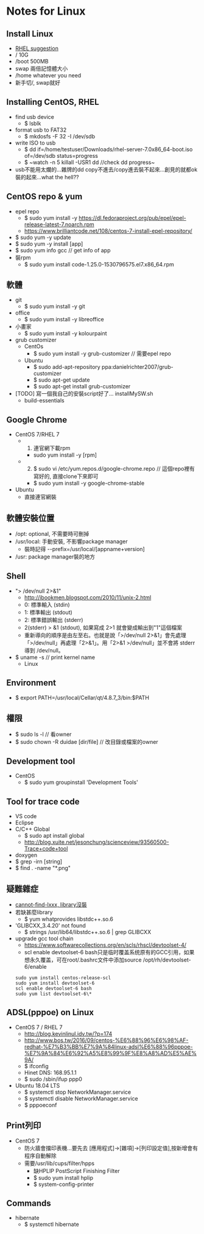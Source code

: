 # Notes for Linux

## Install Linux
* [RHEL suggestion](https://access.redhat.com/documentation/zh-tw/red_hat_enterprise_linux/7/html/installation_guide/sect-disk-partitioning-setup-x86#sect-recommended-partitioning-scheme-x86)
* / 10G
* /boot 500MB
* swap 兩倍記憶體大小
* /home whatever you need
* 新手切/, swap就好

## Installing CentOS, RHEL
* find usb device
  * $ lsblk
* format usb to FAT32
  * $ mkdosfs -F 32 -I /dev/sdb
* write ISO to usb
  * $ dd if=/home/testuser/Downloads/rhel-server-7.0x86_64-boot.iso of=/dev/sdb status=progress
  * $ ~watch -n 5 killall -USR1 dd //check dd progress~
* usb不能用太爛的...雜牌的dd copy不進去/copy進去裝不起來...創見的就都ok裝的起來...what the hell??

## CentOS repo & yum
* epel repo
  * $ sudo yum install -y https://dl.fedoraproject.org/pub/epel/epel-release-latest-7.noarch.rpm
  * https://www.brilliantcode.net/108/centos-7-install-epel-repository/
* $ sudo yum -y update
* $ sudo yum -y install [app]
* $ sudo yum info gcc // get info of app
* 裝rpm
  * $ sudo yum install code-1.25.0-1530796575.el7.x86_64.rpm

## 軟體
* git
  * $ sudo yum install -y git
* office
  * $ sudo yum install -y libreoffice
* 小畫家
  * $ sudo yum install -y kolourpaint
* grub customizer
  * CentOs
    * $ sudo yum install -y grub-customizer // 需要epel repo
  * Ubuntu
    * $ sudo add-apt-repository ppa:danielrichter2007/grub-customizer
    * $ sudo apt-get update
    * $ sudo apt-get install grub-customizer
* [TODO] 寫一個我自己的安裝script好了... installMySW.sh
  * build-essentials
  
## Google Chrome
* CentOS 7/RHEL 7
  * 1. 連官網下載rpm
    * sudo yum install -y [rpm]
  * 2. $ sudo vi /etc/yum.repos.d/google-chrome.repo // 這個repo裡有寫好的, 直接clone下來即可
    * $ sudo yum install -y google-chrome-stable
* Ubuntu
  * 直接連官網裝
  
## 軟體安裝位置
* /opt: optional, 不需要時可刪掉
* /usr/local: 手動安裝, 不影響package manager
  * 裝時記得 --prefix=/usr/local/[appname+version]
* /usr: package manager裝的地方

## Shell
* "> /dev/null 2>&1"
  * http://ibookmen.blogspot.com/2010/11/unix-2.html
  * 0: 標準輸入 (stdin)
  * 1: 標準輸出 (stdout)
  * 2: 標準錯誤輸出 (stderr)
  * 2(stderr) > &1 (stdout), 如果寫成 2>1 就會變成輸出到"1"這個檔案
  * 重新導向的順序是由左至右。也就是說「>/dev/null 2>&1」會先處理「>/dev/null」再處理「2>&1」。用「2>&1 >/dev/null」並不會將 stderr 導到 /dev/null。
* $ uname -s  // print kernel name
  * Linux

## Environment
* $ export PATH=/usr/local/Cellar/qt/4.8.7_3/bin:$PATH 

## 權限
* $ sudo ls -l // 看owner
* $ sudo chown -R duidae [dir/file] // 改目錄或檔案的owner

## Development tool
* CentOS
  * $ sudo yum groupinstall 'Development Tools'
  
## Tool for trace code
* VS code
* Eclipse
* C/C++ Global
  * $ sudo apt install global
  * http://blog.xuite.net/jesonchung/scienceview/93560500-Trace+code+tool
* doxygen
* $ grep -irn [string]
* $ find . -name "*.png"

## 疑難雜症
* [cannot-find-lxxx, library沒裝](http://i-pogo.blogspot.com/2010/01/usrbinld-cannot-find-lxxx.html)
* 若缺甚麼library
  * $ yum whatprovides libstdc++.so.6
* 'GLIBCXX_3.4.20' not found
  * $ strings  /usr/lib64/libstdc++.so.6 | grep GLIBCXX
* upgrade gcc tool chain
  * https://www.softwarecollections.org/en/scls/rhscl/devtoolset-4/
  * scl enable devtoolset-6 bash只是临时覆盖系统原有的GCC引用，如果想永久覆盖，可在root/.bashrc文件中添加source /opt/rh/devtoolset-6/enable
  ```
  sudo yum install centos-release-scl
  sudo yum install devtoolset-6
  scl enable devtoolset-6 bash
  sudo yum list devtoolset-6\*
  ```

## ADSL(pppoe) on Linux
* CentOS 7 / RHEL 7
  * http://blog.kevinlinul.idv.tw/?p=174
  * http://www.bos.tw/2016/09/centos-%E6%88%96%E6%98%AF-redhat-%E7%B3%BB%E7%9A%84linux-adsl%E6%88%96pppoe-%E7%9A%84%E6%92%A5%E8%99%9F%E8%A8%AD%E5%AE%9A/
  * $ ifconfig
  * Hinet DNS: 168.95.1.1
  * $ sudo /sbin/ifup ppp0
* Ubuntu 18.04 LTS
  * $ systemctl stop NetworkManager.service
  * $ systemctl disable NetworkManager.service
  * $ pppoeconf

## Print列印
* CentOS 7
  * 防火牆會擋印表機...要先去 [應用程式]->[雜項]->[列印設定值],按新增會有程序自動解除
  * 需要/usr/lib/cups/filter/hpps
    * 缺HPLIP PostScript Finishing Filter
    * $ sudo yum install hplip
    * $ system-config-printer

## Commands
* hibernate
  * $ systemctl hibernate

